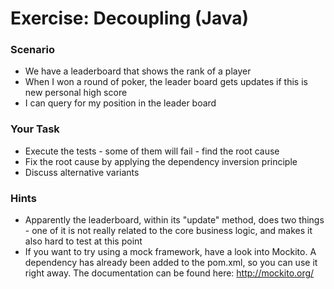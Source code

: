# Exercise: Decoupling (Java)

### Scenario

- We have a leaderboard that shows the rank of a player
- When I won a round of poker, the leader board gets updates if this is new personal high score
- I can query for my position in the leader board 

### Your Task

- Execute the tests - some of them will fail - find the root cause
- Fix the root cause by applying the dependency inversion principle
- Discuss alternative variants

### Hints

- Apparently the leaderboard, within its "update" method, does two things - one of it is not really related to the core business logic, and makes it also hard to test at this point
- If you want to try using a mock framework, have a look into Mockito. A dependency has already been added to the pom.xml, so you can use it right away. The documentation can be found here: http://mockito.org/


